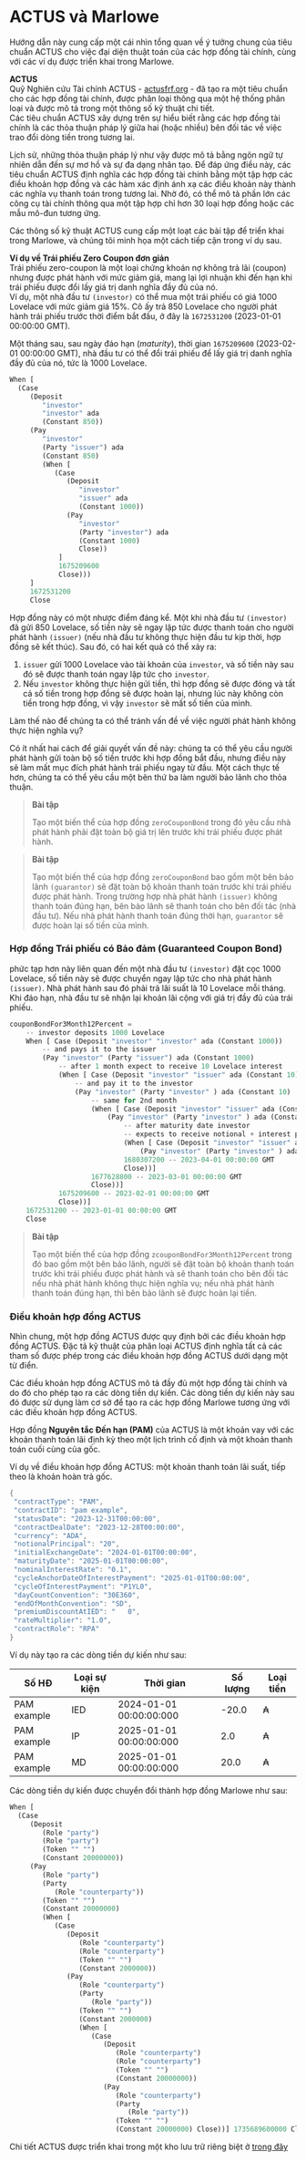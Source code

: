 # ACTUS và Marlowe

Hướng dẫn này cung cấp một cái nhìn tổng quan về ý tưởng chung của tiêu chuẩn ACTUS cho việc đại diện thuật toán của các hợp đồng tài chính, cùng với các ví dụ được triển khai trong Marlowe.

**ACTUS**\
Quỹ Nghiên cứu Tài chính ACTUS - [actusfrf.org](https://www.actusfrf.org) - đã tạo ra một tiêu chuẩn cho các hợp đồng tài chính, được phân loại thông qua một hệ thống phân loại và được mô tả trong một thông số kỹ thuật chi tiết.\
Các tiêu chuẩn ACTUS xây dựng trên sự hiểu biết rằng các hợp đồng tài chính là các thỏa thuận pháp lý giữa hai (hoặc nhiều) bên đối tác về việc trao đổi dòng tiền trong tương lai.&#x20;

Lịch sử, những thỏa thuận pháp lý như vậy được mô tả bằng ngôn ngữ tự nhiên dẫn đến sự mơ hồ và sự đa dạng nhân tạo. Để đáp ứng điều này, các tiêu chuẩn ACTUS định nghĩa các hợp đồng tài chính bằng một tập hợp các điều khoản hợp đồng và các hàm xác định ánh xạ các điều khoản này thành các nghĩa vụ thanh toán trong tương lai. Nhờ đó, có thể mô tả phần lớn các công cụ tài chính thông qua một tập hợp chỉ hơn 30 loại hợp đồng hoặc các mẫu mô-đun tương ứng.

Các thông số kỹ thuật ACTUS cung cấp một loạt các bài tập để triển khai trong Marlowe, và chúng tôi minh họa một cách tiếp cận trong ví dụ sau.

**Ví dụ về Trái phiếu Zero Coupon đơn giản**\
Trái phiếu zero-coupon là một loại chứng khoán nợ không trả lãi (coupon) nhưng được phát hành với mức giảm giá, mang lại lợi nhuận khi đến hạn khi trái phiếu được đổi lấy giá trị danh nghĩa đầy đủ của nó.\
Ví dụ, một nhà đầu tư `(investor)` có thể mua một trái phiếu có giá 1000 Lovelace với mức giảm giá 15%. Cô ấy trả 850 Lovelace cho người phát hành trái phiếu trước thời điểm bắt đầu, ở đây là `1672531200` (2023-01-01 00:00:00 GMT).

Một tháng sau, sau ngày đáo hạn (_maturity_), thời gian `1675209600` (2023-02-01 00:00:00 GMT), nhà đầu tư có thể đổi trái phiếu để lấy giá trị danh nghĩa đầy đủ của nó, tức là 1000 Lovelace.

```rust
When [
  (Case
     (Deposit
        "investor"
        "investor" ada
        (Constant 850))
     (Pay
        "investor"
        (Party "issuer") ada
        (Constant 850)
        (When [
           (Case
              (Deposit
                 "investor"
                 "issuer" ada
                 (Constant 1000))
              (Pay
                 "investor"
                 (Party "investor") ada
                 (Constant 1000)
                 Close))
            ]
            1675209600
            Close)))
     ]
     1672531200
     Close
```

Hợp đồng này có một nhược điểm đáng kể. Một khi nhà đầu tư `(investor)` đã gửi 850 Lovelace, số tiền này sẽ ngay lập tức được thanh toán cho người phát hành `(issuer)` (nếu nhà đầu tư không thực hiện đầu tư kịp thời, hợp đồng sẽ kết thúc). Sau đó, có hai kết quả có thể xảy ra:

1. `issuer` gửi 1000 Lovelace vào tài khoản của `investor`, và số tiền này sau đó sẽ được thanh toán ngay lập tức cho `investor`.
2. Nếu `investor` không thực hiện gửi tiền, thì hợp đồng sẽ được đóng và tất cả số tiền trong hợp đồng sẽ được hoàn lại, nhưng lúc này không còn tiền trong hợp đồng, vì vậy `investor` sẽ mất số tiền của mình.

Làm thế nào để chúng ta có thể tránh vấn đề về việc người phát hành không thực hiện nghĩa vụ?&#x20;

Có ít nhất hai cách để giải quyết vấn đề này: chúng ta có thể yêu cầu người phát hành gửi toàn bộ số tiền trước khi hợp đồng bắt đầu, nhưng điều này sẽ làm mất mục đích phát hành trái phiếu ngay từ đầu. Một cách thực tế hơn, chúng ta có thể yêu cầu một bên thứ ba làm người bảo lãnh cho thỏa thuận.

> **Bài tập**
>
> Tạo một biến thể của hợp đồng `zeroCouponBond` trong đó yêu cầu nhà phát hành phải đặt toàn bộ giá trị lên trước khi trái phiếu được phát hành.

> **Bài tập**
>
> Tạo một biến thể của hợp đồng `zeroCouponBond` bao gồm một bên bảo lãnh `(guarantor)` sẽ đặt toàn bộ khoản thanh toán trước khi trái phiếu được phát hành. Trong trường hợp nhà phát hành `(issuer)` không thanh toán đúng hạn, bên bảo lãnh sẽ thanh toán cho bên đối tác (nhà đầu tư). Nếu nhà phát hành thanh toán đúng thời hạn, `guarantor` sẽ được hoàn lại số tiền của mình.

### Hợp đồng Trái phiếu có Bảo đảm (Guaranteed Coupon Bond)​ <a href="#guaranteed-coupon-bond-example" id="guaranteed-coupon-bond-example"></a>

phức tạp hơn này liên quan đến một nhà đầu tư `(investor)` đặt cọc 1000 Lovelace, số tiền này sẽ được chuyển ngay lập tức cho nhà phát hành `(issuer)`. Nhà phát hành sau đó phải trả lãi suất là 10 Lovelace mỗi tháng. Khi đáo hạn, nhà đầu tư sẽ nhận lại khoản lãi cộng với giá trị đầy đủ của trái phiếu.

```rust
couponBondFor3Month12Percent =
    -- investor deposits 1000 Lovelace
    When [ Case (Deposit "investor" "investor" ada (Constant 1000))
        -- and pays it to the issuer
        (Pay "investor" (Party "issuer") ada (Constant 1000)
            -- after 1 month expect to receive 10 Lovelace interest
            (When [ Case (Deposit "investor" "issuer" ada (Constant 10))
                -- and pay it to the investor
                (Pay "investor" (Party "investor" ) ada (Constant 10)
                    -- same for 2nd month
                    (When [ Case (Deposit "investor" "issuer" ada (Constant 10))
                        (Pay "investor" (Party "investor" ) ada (Constant 10)
                            -- after maturity date investor
                            -- expects to receive notional + interest payment
                            (When [ Case (Deposit "investor" "issuer" ada (Constant 1010))
                                (Pay "investor" (Party "investor" ) ada (Constant 1010) Close)]
                            1680307200 -- 2023-04-01 00:00:00 GMT
                            Close))]
                    1677628800 -- 2023-03-01 00:00:00 GMT
                    Close))]
            1675209600 -- 2023-02-01 00:00:00 GMT
            Close))]
    1672531200 -- 2023-01-01 00:00:00 GMT
    Close
```

> **Bài tập**
>
> Tạo một biến thể của hợp đồng `zcouponBondFor3Month12Percent` trong đó bao gồm một bên bảo lãnh, người sẽ đặt toàn bộ khoản thanh toán trước khi trái phiếu được phát hành và sẽ thanh toán cho bên đối tác nếu nhà phát hành không thực hiện nghĩa vụ; nếu nhà phát hành thanh toán đúng hạn, thì bên bảo lãnh sẽ được hoàn lại tiền.

### **Điều khoản hợp đồng ACTUS**

Nhìn chung, một hợp đồng ACTUS được quy định bởi các điều khoản hợp đồng ACTUS. Đặc tả kỹ thuật của phân loại ACTUS định nghĩa tất cả các tham số được phép trong các điều khoản hợp đồng ACTUS dưới dạng một từ điển.&#x20;

Các điều khoản hợp đồng ACTUS mô tả đầy đủ một hợp đồng tài chính và do đó cho phép tạo ra các dòng tiền dự kiến. Các dòng tiền dự kiến này sau đó được sử dụng làm cơ sở để tạo ra các hợp đồng Marlowe tương ứng với các điều khoản hợp đồng ACTUS.

Hợp đồng **Nguyên tắc Đến hạn (PAM)** của ACTUS là một khoản vay với các khoản thanh toán lãi định kỳ theo một lịch trình cố định và một khoản thanh toán cuối cùng của gốc.

Ví dụ về điều khoản hợp đồng ACTUS: một khoản thanh toán lãi suất, tiếp theo là khoản hoàn trả gốc.

```rust
{
 "contractType": "PAM",
 "contractID": "pam example",
 "statusDate": "2023-12-31T00:00:00",
 "contractDealDate": "2023-12-28T00:00:00",
 "currency": "ADA",
 "notionalPrincipal": "20",
 "initialExchangeDate": "2024-01-01T00:00:00",
 "maturityDate": "2025-01-01T00:00:00",
 "nominalInterestRate": "0.1",
 "cycleAnchorDateOfInterestPayment": "2025-01-01T00:00:00",
 "cycleOfInterestPayment": "P1YL0",
 "dayCountConvention": "30E360",
 "endOfMonthConvention": "SD",
 "premiumDiscountAtIED": "   0",
 "rateMultiplier": "1.0",
 "contractRole": "RPA"
}
```

Ví dụ này tạo ra các dòng tiền dự kiến như sau:

| Số HĐ       | Loại sự kiện | Thời gian               | Số lượng | Loại tiền |
| ----------- | ------------ | ----------------------- | -------- | --------- |
| PAM example | IED          | 2024-01-01 00:00:00:000 | -20.0    | ₳         |
| PAM example | IP           | 2025-01-01 00:00:00:000 | 2.0      | ₳         |
| PAM example | MD           | 2025-01-01 00:00:00:000 | 20.0     | ₳         |

Các dòng tiền dự kiến được chuyển đổi thành hợp đồng Marlowe như sau:

```rust
When [
  (Case
     (Deposit
        (Role "party")
        (Role "party")
        (Token "" "")
        (Constant 20000000))
     (Pay
        (Role "party")
        (Party
           (Role "counterparty"))
        (Token "" "")
        (Constant 20000000)
        (When [
           (Case
              (Deposit
                 (Role "counterparty")
                 (Role "counterparty")
                 (Token "" "")
                 (Constant 2000000))
              (Pay
                 (Role "counterparty")
                 (Party
                    (Role "party"))
                 (Token "" "")
                 (Constant 2000000)
                 (When [
                    (Case
                       (Deposit
                          (Role "counterparty")
                          (Role "counterparty")
                          (Token "" "")
                          (Constant 20000000))
                       (Pay
                          (Role "counterparty")
                          (Party
                             (Role "party"))
                          (Token "" "")
                          (Constant 20000000) Close))] 1735689600000 Close)))] 1735689600000 Close)))] 1704067200000 Close
```

Chi tiết ACTUS được triển khai trong một kho lưu trữ riêng biệt ở [trong đây](https://github.com/input-output-hk/actus-core)
